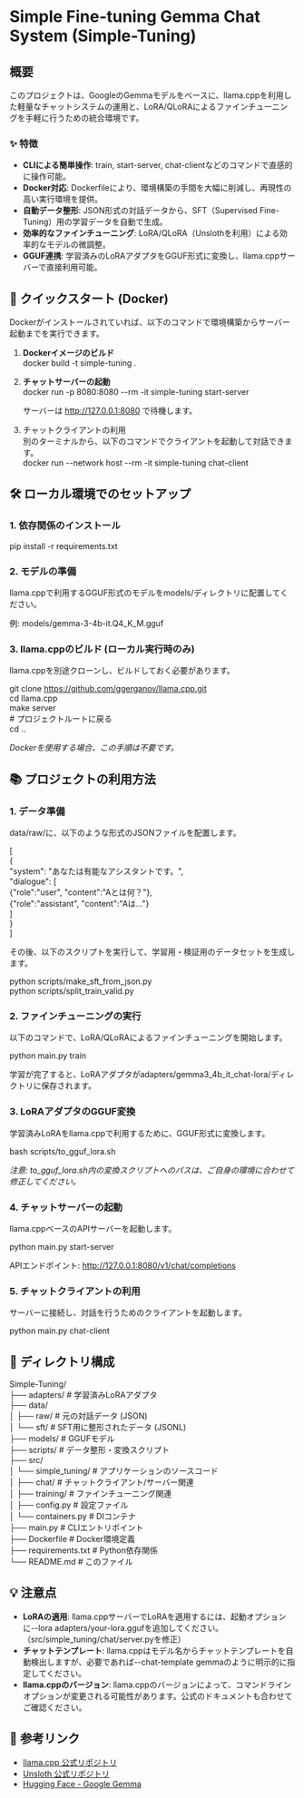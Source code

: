 # **Simple Fine-tuning Gemma Chat System (Simple-Tuning)**

## **概要**

このプロジェクトは、GoogleのGemmaモデルをベースに、llama.cppを利用した軽量なチャットシステムの運用と、LoRA/QLoRAによるファインチューニングを手軽に行うための統合環境です。

### **✨ 特徴**

* **CLIによる簡単操作**: train, start-server, chat-clientなどのコマンドで直感的に操作可能。  
* **Docker対応**: Dockerfileにより、環境構築の手間を大幅に削減し、再現性の高い実行環境を提供。  
* **自動データ整形**: JSON形式の対話データから、SFT（Supervised Fine-Tuning）用の学習データを自動で生成。  
* **効率的なファインチューニング**: LoRA/QLoRA（Unslothを利用）による効率的なモデルの微調整。  
* **GGUF連携**: 学習済みのLoRAアダプタをGGUF形式に変換し、llama.cppサーバーで直接利用可能。

## **🚀 クイックスタート (Docker)**

Dockerがインストールされていれば、以下のコマンドで環境構築からサーバー起動までを実行できます。

1. **Dockerイメージのビルド**  
   docker build \-t simple-tuning .

2. **チャットサーバーの起動**  
   docker run \-p 8080:8080 \--rm \-it simple-tuning start-server

   サーバーは http://127.0.0.1:8080 で待機します。  
3. チャットクライアントの利用  
   別のターミナルから、以下のコマンドでクライアントを起動して対話できます。  
   docker run \--network host \--rm \-it simple-tuning chat-client

## **🛠️ ローカル環境でのセットアップ**

### **1\. 依存関係のインストール**

pip install \-r requirements.txt

### **2\. モデルの準備**

llama.cppで利用するGGUF形式のモデルをmodels/ディレクトリに配置してください。

例: models/gemma-3-4b-it.Q4\_K\_M.gguf

### **3\. llama.cppのビルド (ローカル実行時のみ)**

llama.cppを別途クローンし、ビルドしておく必要があります。

git clone https://github.com/ggerganov/llama.cpp.git  
cd llama.cpp  
make server  
\# プロジェクトルートに戻る  
cd .. 

*Dockerを使用する場合、この手順は不要です。*

## **📚 プロジェクトの利用方法**

### **1\. データ準備**

data/raw/に、以下のような形式のJSONファイルを配置します。

\[  
  {  
    "system": "あなたは有能なアシスタントです。",  
    "dialogue": \[  
      {"role":"user", "content":"Aとは何？"},  
      {"role":"assistant", "content":"Aは..."}  
    \]  
  }  
\]

その後、以下のスクリプトを実行して、学習用・検証用のデータセットを生成します。

python scripts/make\_sft\_from\_json.py  
python scripts/split\_train\_valid.py

### **2\. ファインチューニングの実行**

以下のコマンドで、LoRA/QLoRAによるファインチューニングを開始します。

python main.py train

学習が完了すると、LoRAアダプタがadapters/gemma3\_4b\_it\_chat-lora/ディレクトリに保存されます。

### **3\. LoRAアダプタのGGUF変換**

学習済みLoRAをllama.cppで利用するために、GGUF形式に変換します。

bash scripts/to\_gguf\_lora.sh

*注意: to\_gguf\_lora.sh内の変換スクリプトへのパスは、ご自身の環境に合わせて修正してください。*

### **4\. チャットサーバーの起動**

llama.cppベースのAPIサーバーを起動します。

python main.py start-server

APIエンドポイント: http://127.0.0.1:8080/v1/chat/completions

### **5\. チャットクライアントの利用**

サーバーに接続し、対話を行うためのクライアントを起動します。

python main.py chat-client

## **📂 ディレクトリ構成**

Simple-Tuning/  
├── adapters/                \# 学習済みLoRAアダプタ  
├── data/  
│   ├── raw/                 \# 元の対話データ (JSON)  
│   └── sft/                 \# SFT用に整形されたデータ (JSONL)  
├── models/                  \# GGUFモデル  
├── scripts/                 \# データ整形・変換スクリプト  
├── src/  
│   └── simple\_tuning/       \# アプリケーションのソースコード  
│       ├── chat/            \# チャットクライアント/サーバー関連  
│       ├── training/        \# ファインチューニング関連  
│       ├── config.py        \# 設定ファイル  
│       └── containers.py    \# DIコンテナ  
├── main.py                  \# CLIエントリポイント  
├── Dockerfile               \# Docker環境定義  
├── requirements.txt         \# Python依存関係  
└── README.md                \# このファイル

## **💡 注意点**

* **LoRAの適用**: llama.cppサーバーでLoRAを適用するには、起動オプションに--lora adapters/your-lora.ggufを追加してください。（src/simple\_tuning/chat/server.pyを修正）  
* **チャットテンプレート**: llama.cppはモデル名からチャットテンプレートを自動検出しますが、必要であれば--chat-template gemmaのように明示的に指定してください。  
* **llama.cppのバージョン**: llama.cppのバージョンによって、コマンドラインオプションが変更される可能性があります。公式のドキュメントも合わせてご確認ください。

## **🔗 参考リンク**

* [llama.cpp 公式リポジトリ](https://github.com/ggerganov/llama.cpp)  
* [Unsloth 公式リポジトリ](https://github.com/unslothai/unsloth)  
* [Hugging Face \- Google Gemma](https://huggingface.co/google)